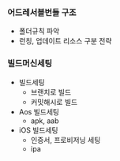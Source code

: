 ### 어드레서블번들 구조
- 폴더규칙 파악
- 런칭, 업데이트 리소스 구분 전략



### 빌드머신세팅
- 빌드세팅
	- 브랜치로 빌드
	- 커밋해시로 빌드
- Aos 빌드세팅
	- apk, aab 
- iOS 빌드세팅
	- 인증서, 프로비저닝 세팅
	- ipa 